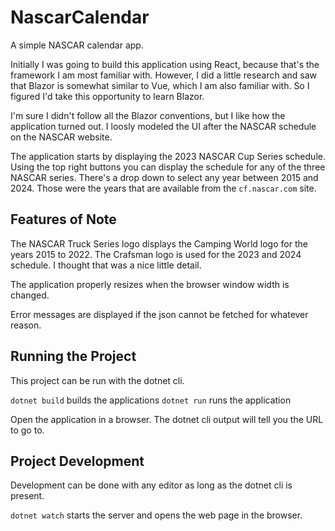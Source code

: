 # NascarCalendar
A simple NASCAR calendar app.

Initially I was going to build this application using React, because that's the framework I am
most familiar with. However, I did a little research and saw that Blazor is somewhat similar to
Vue, which I am also familiar with. So I figured I'd take this opportunity to learn Blazor.

I'm sure I didn't follow all the Blazor conventions, but I  like how the application turned out.
I loosly modeled the UI after the NASCAR schedule on the NASCAR website.

The application starts by displaying the 2023 NASCAR Cup Series schedule. Using the top right buttons you can display the schedule for any of the three NASCAR series. There's a drop down to
select any year between 2015 and 2024. Those were the years that are available from the `cf.nascar.com` site.

## Features of Note
The NASCAR Truck Series logo displays the Camping World logo for the years 2015 to 2022. The Crafsman logo is used for the 2023 and 2024 schedule. I thought that was a nice little
detail.

The application properly resizes when the browser window width is changed.

Error messages are displayed if the json cannot be fetched for whatever reason.

## Running the Project
This project can be run with the dotnet cli.

`dotnet build` builds the applications
`dotnet run` runs the application

Open the application in a browser. The dotnet cli output will tell you the URL to go to.

## Project Development
Development can be done with any editor as long as the dotnet cli is present.

`dotnet watch` starts the server and opens the web page in the browser.

